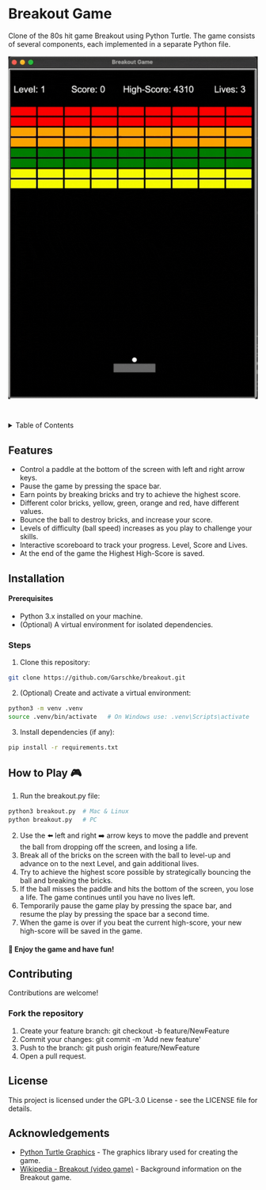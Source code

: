 <!-- BREAKOUT GAME -->
# Breakout Game

Clone of the 80s hit game Breakout using Python Turtle. The game consists of several components, each implemented in a separate Python file.

<img src="src/breakout.gif" style="width=450px; height=600px">

#
<!-- TABLE OF CONTENTS -->
<details>
  <summary>Table of Contents</summary>
  <ol>
    <li><a href="#Features">Features</a></li>
    <li>
      <a href="#installation">Installation</a>
      <ul>
        <li><a href="#prerequisites">Prerequisites</a></li>
        <li><a href="#steps">Steps</a></li>
      </ul>
    </li>
    <li><a href="#how-to-play-🎮">How to Play</a></li>
    <li>
        <a href="#contributing">Contributing</a>
      <ul>
        <li><a href="#fork-the-repository">Fork the repository</a></li>
      </ul>
    </li>
    <li><a href="#license">License</a></li>
    <li><a href="#acknowledgements">Acknowledgements</a></li>
  </ol>
</details>

<!-- FEATURES -->
## Features

- Control a paddle at the bottom of the screen with left and right arrow keys.
- Pause the game by pressing the space bar.
- Earn points by breaking bricks and try to achieve the highest score.
- Different color bricks, yellow, green, orange and red, have different values.
- Bounce the ball to destroy bricks, and increase your score.
- Levels of difficulty (ball speed) increases as you play to challenge your skills.
- Interactive scoreboard to track your progress. Level, Score and Lives.
- At the end of the game the Highest High-Score is saved.

<!-- INSTALLATION -->
## Installation
#### Prerequisites
* Python 3.x installed on your machine.
* (Optional) A virtual environment for isolated dependencies.


### Steps
1. Clone this repository:

```bash
git clone https://github.com/Garschke/breakout.git
```
2. (Optional) Create and activate a virtual environment:
```bash
python3 -m venv .venv
source .venv/bin/activate   # On Windows use: .venv\Scripts\activate
```
3. Install dependencies (if any):
```bash
pip install -r requirements.txt
```

## How to Play 🎮

1. Run the breakout.py file:

```bash
python3 breakout.py  # Mac & Linux
python breakout.py   # PC
```

2. Use the ⬅️ left and right ➡️ arrow keys to move the paddle and prevent the ball from dropping off the screen, and losing a life.
3. Break all of the bricks on the screen with the ball to level-up and advance on to the next Level, and gain additional lives.
4. Try to achieve the highest score possible by strategically bouncing the ball and breaking the bricks.
5. If the ball misses the paddle and hits the bottom of the screen, you lose a life. The game continues until you have no lives left.
6. Temporarily pause the game play by pressing the space bar, and resume the play by pressing the space bar a second time.
7. When the game is over if you beat the current high-score, your new high-score will be saved in the game.

#### 🎉  Enjoy the game and have fun!

## Contributing
Contributions are welcome!

### Fork the repository
1. Create your feature branch: git checkout -b feature/NewFeature
2. Commit your changes: git commit -m 'Add new feature'
3. Push to the branch: git push origin feature/NewFeature
4. Open a pull request.

## License
This project is licensed under the GPL-3.0 License - see the LICENSE file for details.

## Acknowledgements

- [Python Turtle Graphics](https://docs.python.org/3/library/turtle.html) - The graphics library used for creating the game.
- [Wikipedia - Breakout (video game)](<https://en.wikipedia.org/wiki/Breakout_(video_game)>) - Background information on the Breakout game.
